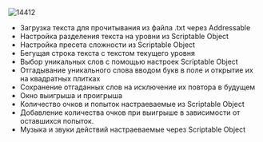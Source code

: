 ![14412](https://user-images.githubusercontent.com/59829650/163201016-c84db01c-ebdb-4ee8-8150-06d4d5b6ba86.png)
- Загрузка текста для прочитывания из файла .txt через Addressable
- Настройка разделения текста на уровни из Scriptable Object
- Настройка пресета сложности из Scriptable Object
- Бегущая строка текста с текстом текущего уровня
- Выбор уникальных слов с помощью настроек Scriptable Object
- Отгадывание уникального слова вводом букв в поле и открытие их на квадратных плитках
- Сохранение отгаданных слов на исключение их повтора в будущем
- Окно выигрыша и проигрыша
- Количество очков и попыток настраеваемые из Scriptable Object
- Добавление количества очков при выигрыше в зависимости от оставшихся попыток.
- Музыка и звуки действий настраеваемые через Scriptable Object
